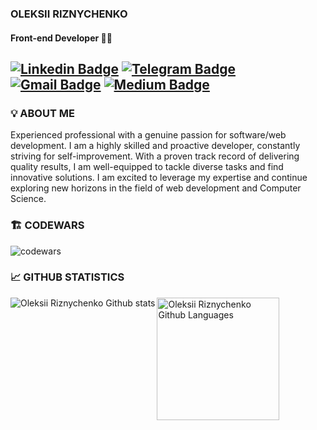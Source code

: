 ### OLEKSII RIZNYCHENKO
#### Front-end Developer :man_technologist:
[![Linkedin Badge](https://img.shields.io/badge/LinkedIn-0077B5?style=flat&logo=linkedin&logoColor=white)](https://www.linkedin.com/in/oleksii-riznychenko) [![Telegram Badge](https://img.shields.io/badge/-Telegram-blue?style=flat&logo=Telegram&logoColor=white)](https://t.me/oleksii_riznychenko) [![Gmail Badge](https://img.shields.io/badge/-Gmail-red?style=flat&logo=Gmail&logoColor=white)](mailto:oleksiiriznychenko@gmail.com) [![Medium Badge](https://img.shields.io/badge/Medium-12100E?style=flat&logo=medium&logoColor=white)](https://medium.com/@oleksii-riznychenko)
---
### :bulb: ABOUT ME
Experienced professional with a genuine passion for software/web development. I am a highly skilled and proactive developer, constantly striving for self-improvement. With a proven track record of delivering quality results, I am well-equipped to tackle diverse tasks and find innovative solutions. I am excited to leverage my expertise and continue exploring new horizons in the field of web development and Computer Science.
### :building_construction: CODEWARS
![codewars](https://www.codewars.com/users/OleksiiRiznychenko/badges/large)
### :chart_with_upwards_trend: GITHUB STATISTICS
<div>
     <img src="http://github-readme-streak-stats.herokuapp.com?user=oleksii-riznychenko&theme=dark&background=000000" alt="Oleksii Riznychenko Github stats" align="left" />
    <img src="https://github-readme-stats-sigma-five.vercel.app/api/top-langs/?username=oleksii-riznychenko&layout=compact&theme=vision-friendly-dark" height="196px" align="center" alt="Oleksii Riznychenko Github Languages" />
</div>
